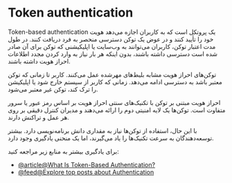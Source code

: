 # Token authentication

Token-based authentication یک پروتکل است که به کاربران اجازه می‌دهد هویت خود را تأیید کنند و در عوض یک توکن دسترسی منحصر به فرد دریافت کنند. در طول مدت اعتبار توکن، کاربران می‌توانند به وب‌سایت یا اپلیکیشنی که توکن برای آن صادر شده است دسترسی داشته باشند، بدون اینکه هر بار نیاز به وارد کردن مجدد اطلاعات احراز هویت داشته باشند.

توکن‌های احراز هویت مشابه بلیط‌های مهرشده عمل می‌کنند. کاربر تا زمانی که توکن معتبر باشد به دسترسی ادامه می‌دهد. زمانی که کاربر از سیستم خارج شود یا اپلیکیشن را ترک کند، توکن غیر معتبر می‌شود.

احراز هویت مبتنی بر توکن با تکنیک‌های سنتی احراز هویت بر اساس رمز عبور یا سرور متفاوت است. توکن‌ها یک لایه امنیتی دوم را ارائه می‌دهند و مدیران کنترل دقیقی بر روی هر عمل و تراکنش دارند.

با این حال، استفاده از توکن‌ها نیاز به مقداری دانش برنامه‌نویسی دارد. بیشتر توسعه‌دهندگان به سرعت تکنیک‌ها را یاد می‌گیرند، اما یک منحنی یادگیری وجود دارد.

برای یادگیری بیشتر به منابع زیر مراجعه کنید:

- [@article@What Is Token-Based Authentication?](https://www.okta.com/identity-101/what-is-token-based-authentication/)
- [@feed@Explore top posts about Authentication](https://app.daily.dev/tags/authentication?ref=roadmapsh)
